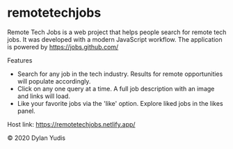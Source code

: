 # remotetechjobs
Remote Tech Jobs is a web project that helps people search for remote tech jobs.
 It was developed with a modern JavaScript workflow. The application is powered by https://jobs.github.com/

Features

  - Search for any job in the tech industry. Results for remote opportunities will populate accordingly.
  - Click on any one query at a time. A full job description with an image and links will load.
  - Like your favorite jobs via the 'like' option. Explore liked jobs in the likes panel.
  
  Host link:
  https://remotetechjobs.netlify.app/
  

© 2020 Dylan Yudis
